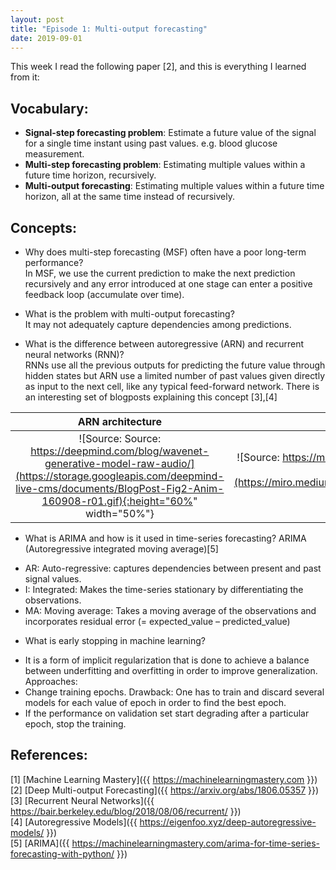 ```yaml
---
layout: post
title: "Episode 1: Multi-output forecasting"
date: 2019-09-01
---
```


This week I read the following paper [2], and this is everything I learned from it:  

## Vocabulary:  

+ **Signal-step forecasting problem**: Estimate a future value of the signal for a single time instant using past values. e.g. blood glucose measurement.  
+ **Multi-step forecasting problem**: Estimating multiple values within a future time horizon, recursively.  
+ **Multi-output forecasting**: Estimating multiple values within a future time horizon, all at the same time instead of   recursively.  

## Concepts:  
+ Why does multi-step forecasting (MSF) often have a poor long-term performance?  
In MSF, we use the current prediction to make the next prediction recursively and any error introduced at one stage can enter a positive feedback loop (accumulate over time).
  
+ What is the problem with multi-output forecasting?   
It may not adequately capture dependencies among predictions.
  
+ What is the difference between autoregressive (ARN) and recurrent neural networks (RNN)?   
RNNs use all the previous outputs for predicting the future value through hidden states but ARN use a limited number of past values given directly as input to the next cell, like any typical feed-forward network. There is an interesting set of blogposts explaining this concept [3],[4] 

ARN architecture             |  RNN architecture
:-------------------------:|:-------------------------:
![Source: Source: https://deepmind.com/blog/wavenet-generative-model-raw-audio/](https://storage.googleapis.com/deepmind-live-cms/documents/BlogPost-Fig2-Anim-160908-r01.gif){:height="60%" width="50%"}  |  ![Source: https://medium.com/@kangeugine/long-short-term-memory-lstm-concept-cb3283934359](https://miro.medium.com/max/1722/1*SAuwuiKBhzR4tBhr54mYkA.png){:height="60%" width="50%"}
  
+ What is ARIMA and how is it used in time-series forecasting? ARIMA (Autoregressive integrated moving average)[5] 
 - AR:  Auto-regressive: captures dependencies between present and past signal values.
 - I: Integrated: Makes the time-series stationary by differentiating the observations. 
 - MA: Moving average: Takes a moving average of the observations and incorporates residual error (= expected_value – predicted_value)
   
 + What is early stopping in machine learning?  
 - It is a form of implicit regularization that is done to achieve a balance between underfitting and overfitting in order to improve generalization. Approaches:
 - Change training epochs. Drawback: One has to train and discard several models for each value of epoch in order to find the best epoch.
 - If the performance on validation set start degrading after a particular epoch, stop the training.  
  
  
## References:
[1] [Machine Learning Mastery]({{ https://machinelearningmastery.com }})
[2] [Deep Multi-output Forecasting]({{ https://arxiv.org/abs/1806.05357 }})  
[3] [Recurrent Neural Networks]({{ https://bair.berkeley.edu/blog/2018/08/06/recurrent/ }})  
[4] [Autoregressive Models]({{ https://eigenfoo.xyz/deep-autoregressive-models/ }})  
[5] [ARIMA]({{ https://machinelearningmastery.com/arima-for-time-series-forecasting-with-python/ }})  
 





